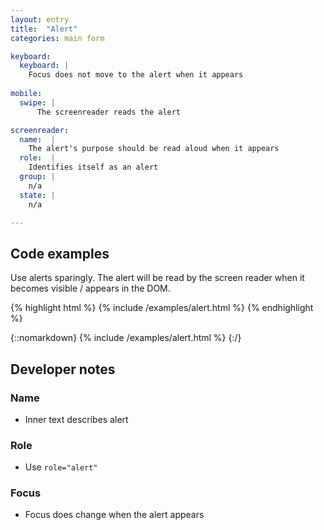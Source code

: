 ```yaml
---
layout: entry
title:  "Alert"
categories: main form

keyboard:
  keyboard: |
    Focus does not move to the alert when it appears
    
mobile:
  swipe: |
      The screenreader reads the alert

screenreader:  
  name:  |
    The alert's purpose should be read aloud when it appears
  role:  |
    Identifies itself as an alert
  group: |
    n/a
  state: |
    n/a

---
```


## Code examples

Use alerts sparingly. The alert will be read by the screen reader when it becomes visible / appears in the DOM.

{% highlight html %}
{% include /examples/alert.html %}
{% endhighlight %}

{::nomarkdown}
{% include /examples/alert.html %}
{:/}


## Developer notes

### Name
- Inner text describes alert

### Role
- Use `role="alert"` 

### Focus
- Focus does change when the alert appears

